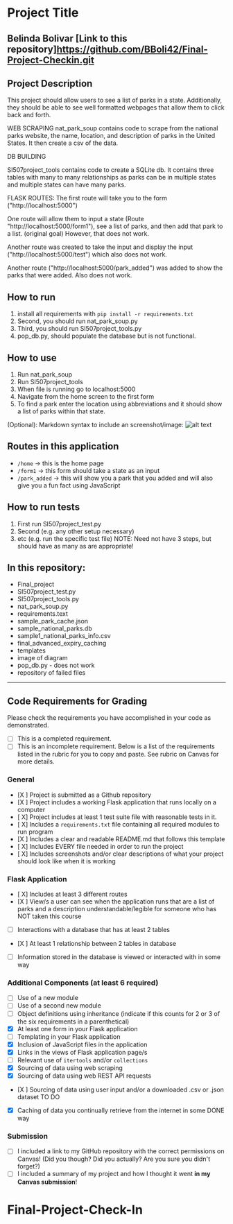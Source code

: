 # Project Title
Belinda Bolivar
[Link to this repository]https://github.com/BBoli42/Final-Project-Checkin.git
---
## Project Description
This project should allow users to see a list of parks in a state. Additionally, they should be able to see well formatted webpages that allow them to click back and forth.

WEB SCRAPING
nat_park_soup contains code to scrape from the national parks website, the name, location, and description of parks in the United States. It then create a csv of the data.  

DB BUILDING

SI507project_tools contains code to create a SQLite db. It contains three tables with many to many relationships as  parks can be in multiple states and multiple states can have many parks.

FLASK ROUTES:
The first route will take you to the form ("http://localhost:5000")

One route will allow them to input a state (Route "http://localhost:5000/form1"), see a list of parks, and then add that park to a list. (original goal)
However, that does not work.

Another route was created to take the input and display the input ("http://localhost:5000/test") which also does not work.

Another route ("http://localhost:5000/park_added") was added to show the parks that were added. Also does not work.




## How to run
1. install all requirements with `pip install -r requirements.txt`
2.  Second, you should run nat_park_soup.py
3.  Third, you should run SI507project_tools.py
4. pop_db.py, should populate the database but is not functional.
## How to use
1.  Run nat_park_soup
2.  Run SI507project_tools
3.  When file is running go to localhost:5000
4. Navigate from the home screen to the first form
5. To find a park enter the location using abbreviations and it should show a list of parks within that state.

(Optional): Markdown syntax to include an screenshot/image: ![alt
text](image.jpg)
## Routes in this application
-  `/home` -> this is the home page
-  `/form1` -> this form should take a state as an input
-  `/park_added` -> this will show you a park that you added and will also give you a fun fact using JavaScript

## How to run tests
1.  First run SI507project_test.py
2.  Second (e.g. any other setup necessary)
3.  etc (e.g. run the specific test file)
NOTE: Need not have 3 steps, but should have as many as are appropriate!
## In this repository:
-  Final_project
-  SI507project_test.py
-  SI507project_tools.py
-  nat_park_soup.py
-  requirements.text
-  sample_park_cache.json
-  sample_national_parks.db
-  sample1_national_parks_info.csv
-  final_advanced_expiry_caching
-  templates
-  image of diagram
-  pop_db.py - does not work
- repository of failed files
---
## Code Requirements for Grading
Please check the requirements you have accomplished in your code as
demonstrated.
-  [ ] This is a completed requirement.
-  [ ] This is an incomplete requirement.
Below is a list of the requirements listed in the rubric for you to copy
and paste.  See rubric on Canvas for more details.
### General
-  [X ] Project is submitted as a Github repository
-  [X ] Project includes a working Flask application that runs locally on a
computer
-  [ X] Project includes at least 1 test suite file with reasonable tests
in it.
-  [ X] Includes a `requirements.txt` file containing all required modules
to run program
-  [X ] Includes a clear and readable README.md that follows this template
-  [ X] Includes EVERY file needed in order to run the project
-  [ X] Includes screenshots and/or clear descriptions of what your project
should look like when it is working
### Flask Application
-  [ X] Includes at least 3 different routes
-  [X ] View/s a user can see when the application runs that are a list of parks and a description
understandable/legible for someone who has NOT taken this course
-  [ ] Interactions with a database that has at least 2 tables
-  [X ] At least 1 relationship between 2 tables in database
-  [ ] Information stored in the database is viewed or interacted with in
some way
### Additional Components (at least 6 required)
-  [ ] Use of a new module
-  [ ] Use of a second new module
-  [ ] Object definitions using inheritance (indicate if this counts for 2
or 3 of the six requirements in a parenthetical)
-  [X] At least one form in your Flask application
-  [ ] Templating in your Flask application
-  [X] Inclusion of JavaScript files in the application
-  [X] Links in the views of Flask application page/s
-  [ ] Relevant use of `itertools` and/or `collections`
-  [X] Sourcing of data using web scraping
-  [X] Sourcing of data using web REST API requests
-  [X ] Sourcing of data using user input and/or a downloaded .csv or .json
dataset TO DO
-  [X] Caching of data you continually retrieve from the internet in some DONE
way
### Submission
-  [ ] I included a link to my GitHub repository with the correct
permissions on Canvas! (Did you though? Did you actually? Are you sure
you didn't forget?)
-  [ ] I included a summary of my project and how I thought it went **in
my Canvas submission**!
# Final-Project-Check-In
